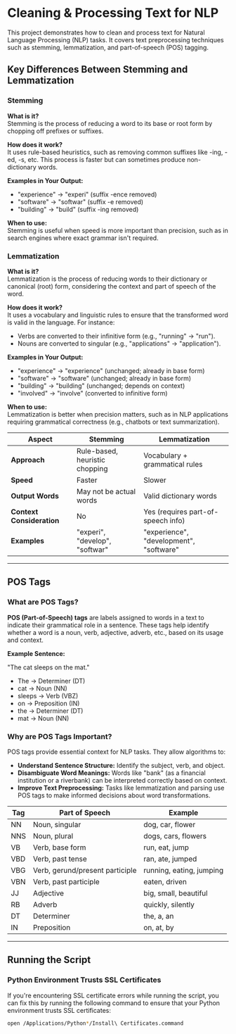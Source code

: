 # Cleaning & Processing Text for NLP

This project demonstrates how to clean and process text for Natural Language Processing (NLP) tasks. It covers text preprocessing techniques such as stemming, lemmatization, and part-of-speech (POS) tagging.

## Key Differences Between Stemming and Lemmatization

### Stemming

**What is it?**  
Stemming is the process of reducing a word to its base or root form by chopping off prefixes or suffixes.

**How does it work?**  
It uses rule-based heuristics, such as removing common suffixes like -ing, -ed, -s, etc. This process is faster but can sometimes produce non-dictionary words.

**Examples in Your Output:**  
- "experience" → "experi" (suffix -ence removed)
- "software" → "softwar" (suffix -e removed)
- "building" → "build" (suffix -ing removed)

**When to use:**  
Stemming is useful when speed is more important than precision, such as in search engines where exact grammar isn't required.

### Lemmatization

**What is it?**  
Lemmatization is the process of reducing words to their dictionary or canonical (root) form, considering the context and part of speech of the word.

**How does it work?**  
It uses a vocabulary and linguistic rules to ensure that the transformed word is valid in the language. For instance:
- Verbs are converted to their infinitive form (e.g., "running" → "run").
- Nouns are converted to singular (e.g., "applications" → "application").

**Examples in Your Output:**  
- "experience" → "experience" (unchanged; already in base form)
- "software" → "software" (unchanged; already in base form)
- "building" → "building" (unchanged; depends on context)
- "involved" → "involve" (converted to infinitive form)

**When to use:**  
Lemmatization is better when precision matters, such as in NLP applications requiring grammatical correctness (e.g., chatbots or text summarization).

| **Aspect**             | **Stemming**                   | **Lemmatization**                 |
|------------------------|---------------------------------|-----------------------------------|
| **Approach**           | Rule-based, heuristic chopping | Vocabulary + grammatical rules    |
| **Speed**              | Faster                         | Slower                            |
| **Output Words**       | May not be actual words        | Valid dictionary words           |
| **Context Consideration** | No                            | Yes (requires part-of-speech info)|
| **Examples**           | "experi", "develop", "softwar" | "experience", "development", "software" |

---

## POS Tags

### What are POS Tags?

**POS (Part-of-Speech) tags** are labels assigned to words in a text to indicate their grammatical role in a sentence. These tags help identify whether a word is a noun, verb, adjective, adverb, etc., based on its usage and context.

**Example Sentence:**

"The cat sleeps on the mat."

- The → Determiner (DT)
- cat → Noun (NN)
- sleeps → Verb (VBZ)
- on → Preposition (IN)
- the → Determiner (DT)
- mat → Noun (NN)

### Why are POS Tags Important?

POS tags provide essential context for NLP tasks. They allow algorithms to:

- **Understand Sentence Structure:** Identify the subject, verb, and object.
- **Disambiguate Word Meanings:** Words like "bank" (as a financial institution or a riverbank) can be interpreted correctly based on context.
- **Improve Text Preprocessing:** Tasks like lemmatization and parsing use POS tags to make informed decisions about word transformations.

| **Tag** | **Part of Speech**                | **Example**                          |
|---------|-----------------------------------|--------------------------------------|
| NN      | Noun, singular                   | dog, car, flower                    |
| NNS     | Noun, plural                     | dogs, cars, flowers                 |
| VB      | Verb, base form                  | run, eat, jump                      |
| VBD     | Verb, past tense                 | ran, ate, jumped                    |
| VBG     | Verb, gerund/present participle  | running, eating, jumping            |
| VBN     | Verb, past participle            | eaten, driven                       |
| JJ      | Adjective                         | big, small, beautiful               |
| RB      | Adverb                            | quickly, silently                   |
| DT      | Determiner                        | the, a, an                          |
| IN      | Preposition                       | on, at, by                          |

---

## Running the Script

### Python Environment Trusts SSL Certificates

If you're encountering SSL certificate errors while running the script, you can fix this by running the following command to ensure that your Python environment trusts SSL certificates:

```bash
open /Applications/Python*/Install\ Certificates.command

